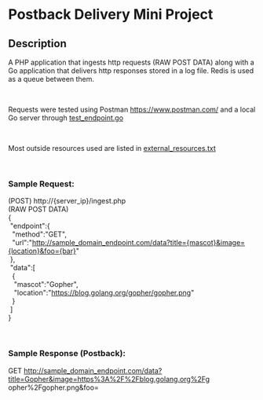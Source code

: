 # Postback Delivery Mini Project

## **Description**  
A PHP application that ingests http requests (RAW POST DATA) along with a Go application that delivers http responses stored in a log file. Redis is used as a queue between them.  
  
<br />

Requests were tested using Postman https://www.postman.com/  and a local Go server through [test_endpoint.go](delivery_agent/test_endpoint.go)

<br />

Most outside resources used are listed in [external_resources.txt](external_resources.txt)

<br />

### **Sample Request:**  
(POST) http://{server_ip}/ingest.php  
(RAW POST DATA)  
{  
&nbsp;"endpoint":{  
&nbsp;&nbsp;"method":"GET",  
&nbsp;&nbsp;"url":"http://sample_domain_endpoint.com/data?title={mascot}&image={location}&foo={bar}"  
&nbsp;},  
&nbsp;"data":[  
&nbsp;&nbsp;{  
&nbsp;&nbsp;&nbsp;"mascot":"Gopher",  
&nbsp;&nbsp;&nbsp;"location":"https://blog.golang.org/gopher/gopher.png"  
&nbsp;&nbsp;}  
&nbsp;]  
}  

<br />

### **Sample Response (Postback):**
GET
http://sample_domain_endpoint.com/data?title=Gopher&image=https%3A%2F%2Fblog.golang.org%2Fg
opher%2Fgopher.png&foo=
